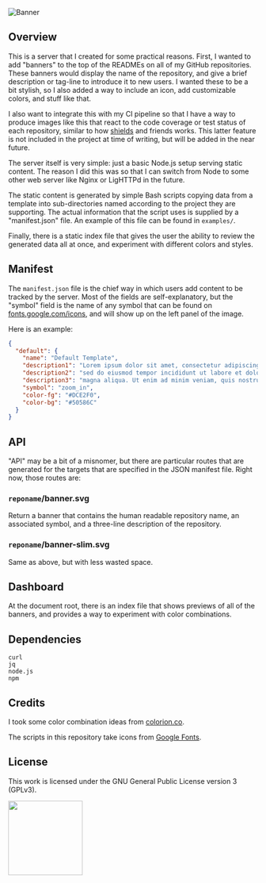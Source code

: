 ![Banner](https://s-christy.com/status-banner-service/status-banner-server/banner-slim.svg)

## Overview

This is a server that I created for some practical reasons. First, I wanted to
add "banners" to the top of the READMEs on all of my GitHub repositories. These
banners would display the name of the repository, and give a brief description
or tag-line to introduce it to new users. I wanted these to be a bit stylish, so
I also added a way to include an icon, add customizable colors, and stuff like
that.

I also want to integrate this with my CI pipeline so that I have a way to
produce images like this that react to the code coverage or test status of each
repository, similar to how [shields](https://shields.io/) and friends works.
This latter feature is not included in the project at time of writing, but will
be added in the near future.

The server itself is very simple: just a basic Node.js setup serving static
content. The reason I did this was so that I can switch from Node to some other
web server like Nginx or LigHTTPd in the future.

The static content is generated by simple Bash scripts copying data from a
template into sub-directories named according to the project they are
supporting. The actual information that the script uses is supplied by a
"manifest.json" file. An example of this file can be found in `examples/`.

Finally, there is a static index file that gives the user the ability to review
the generated data all at once, and experiment with different colors and styles.

## Manifest

The `manifest.json` file is the chief way in which users add content to be
tracked by the server. Most of the fields are self-explanatory, but the "symbol"
field is the name of any symbol that can be found on
[fonts.google.com/icons](https://fonts.google.com/icons), and will show up on
the left panel of the image.

Here is an example:

```json
{
  "default": {
    "name": "Default Template",
    "description1": "Lorem ipsum dolor sit amet, consectetur adipiscing elit,",
    "description2": "sed do eiusmod tempor incididunt ut labore et dolore",
    "description3": "magna aliqua. Ut enim ad minim veniam, quis nostrud",
    "symbol": "zoom_in",
    "color-fg": "#DCE2F0",
    "color-bg": "#50586C"
  }
}
```

## API

"API" may be a bit of a misnomer, but there are particular routes that are
generated for the targets that are specified in the JSON manifest file. Right
now, those routes are:

### `reponame`/banner.svg

Return a banner that contains the human readable repository name, an associated
symbol, and a three-line description of the repository.

### `reponame`/banner-slim.svg

Same as above, but with less wasted space.

## Dashboard

At the document root, there is an index file that shows previews of all of the
banners, and provides a way to experiment with color combinations.

## Dependencies

```
curl
jq
node.js
npm
```

## Credits

I took some color combination ideas from
[colorion.co](https://2colors.colorion.co/).

The scripts in this repository take icons from [Google
Fonts](https://fonts.google.com).

## License

This work is licensed under the GNU General Public License version 3 (GPLv3).

[<img src="https://s-christy.com/status-banner-service/GPLv3_Logo.svg" width="150" />](https://www.gnu.org/licenses/gpl-3.0.en.html)
